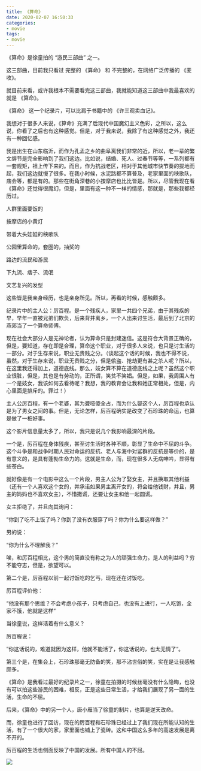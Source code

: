 ```yaml
---
title: 《算命》
date: 2020-02-07 16:50:33
categories:
- movie
tags:
- movie
---
```

《算命》是徐童拍的 “游民三部曲” 之一。

这三部曲，目前我只看过 完整的 《算命》 和 不完整的，在网络广泛传播的 《麦收》。

就目前来看，或许我根本不需要看完这三部曲，我就能知道这三部曲中我最喜欢的就是 《算命》。

<!-- more -->

《算命》 这一个纪录片，可以比肩于书籍中的 《许三观卖血记》。

我想对于很多人来说，《算命》充满了后现代中国魔幻主义色彩，之所以，这么说，你看了之后也有这种感觉。但是，对于我来说，我除了有这种感觉之外，我还有一种回忆感。

我是出生在山东临沂，而作为孔孟之乡的曲阜离我们非常的近，所以，老一辈的繁文缛节是完全影响到了我们这边。比如说，结婚、死人、过春节等等，一系列都有一套规矩，祖上传下来的。而且，作为抗战老区，相对于其他城市快节奏的拔地而起，我们这边就慢了很多。在我小时候，水泥路都不算普及，老家里面的秧歌队，庙会等，都是有的。那些在街角深巷的小按摩店也比比皆是。所以，尽管我现在看《算命》还觉得很魔幻，但是，里面有这一种不一样的情感，那就是，那些我都经历过。

人群里面要饭的

按摩店的小黄灯

带着大头娃娃的秧歌队

公园里算命的，套圈的，抽奖的

路边的流民和游民

下九流、痞子、流氓

文艺复兴的发型

这些皆是我亲身经历，也是亲身所见。所以，再看的时候，感触颇多。

纪录片中的主人公：厉百程。是一个残疾人，家里一共四个兄弟，由于其残疾的早，早年一直被兄弟们欺负，后来背井离乡，一个人出来讨生活，最后到了北京的燕郊当了一个算命师傅。

现在社会大部分人是无神论者，认为算命只是封建迷信。这是符合大背景正确的，但是，要知道，存在即是合理，算命这个职业，对于很多人来说，也只是讨生活的一部分。对于生存来说，职业无贵贱之分。（谈起这个话的时候，我也不得不说，虽然，对于生存来说，职业无贵贱之分，但是偷盗、抢劫更有甚之杀人呢？所以，在这里我还得加上，道德底线。那么，妓女算不算在道德底线之上呢？虽然这个职业很脏，但是，其也是有劳动的，正所谓，笑贫不笑娼。但是，如果，我周围人有一个是妓女，我该如何去看待呢？我想，我的教育会让我和她正常相处，但是，内心里面是排斥的。罪过！）

主人公厉百程，有一个老婆，其为聋哑傻全占，而为什么娶这个人，厉百程也承认是为了男女之间的事。但是，无论怎样，厉百程确实是改变了石珍珠的命运，也算是做了一桩好事。

这个影片信息量太多了，所以，我只是说几个我影响最深的片段。

一个是，厉百程在身体残疾，甚至讨生活时各种不顺，彰显了生命中不屈的斗争。这个斗争是和战争时期人民对命运的反抗、老人与海中对鲨群的反抗是等价的，是有意义的，是具有蓬勃生命力的。这就是生命，而，现在很多人无病呻吟，显得有些苍白。

就好像是有一个电影中这么一个片段，男主人公为了娶女主，并且换取其他利益（还有一个人喜欢这个女的，并承诺如果男主离开女的，将会给他钱财，并且，男主的妈妈也不喜欢女主），不惜撒谎，还要让女主和他一起圆谎。

女主拒绝了，并且向其询问：

“你到了吃不上饭了吗？你到了没有衣服穿了吗？你为什么要这样做？”

男的说：

“你为什么不理解我？”

唉，和厉百程相比，这个男的简直没有称之为人的顽强生命力。是人的利益吗？穷不能夺志，但是，欲望可以。

第二个是，厉百程以前一起讨饭吃的乞丐，现在还在讨饭吃。

厉百程评价他：

“他没有那个思维？不会考虑小孩子，只考虑自己，也没有上进行，一人吃饱，全家不饿，他就是这样”

当徐童说，这样活着有什么意义？

厉百程说：

”你这话说的，难道就因为这样，他就不能活了，你这话说的，也太无情了“。

第三个是，在集会上，石珍珠那毫无防备的笑，那不沾世俗的笑，实在是让我感触颇多。

《算命》是我看过最好的纪录片之一，徐童在拍摄的时候丝毫没有什么隐晦，也没有可以拍这些游民的困难，相反，正是这些日常生活，才给我们展现了另一面的生活，生命的不屈。

后来，《算命》中的另一个人，唐小雁当了徐童的制片，也算是逆天改命。

而，徐童也进行了回访，现在的厉百程和石珍珠已经过上了我们现在所能认知的生活，有了一个很大的家，家里面也铺上了瓷砖。这和中国这么多年的高速发展是离不开的。

厉百程的生活也侧面反映了中国的发展。所有中国人的不屈。

![](/images/movie/23.jpg)

